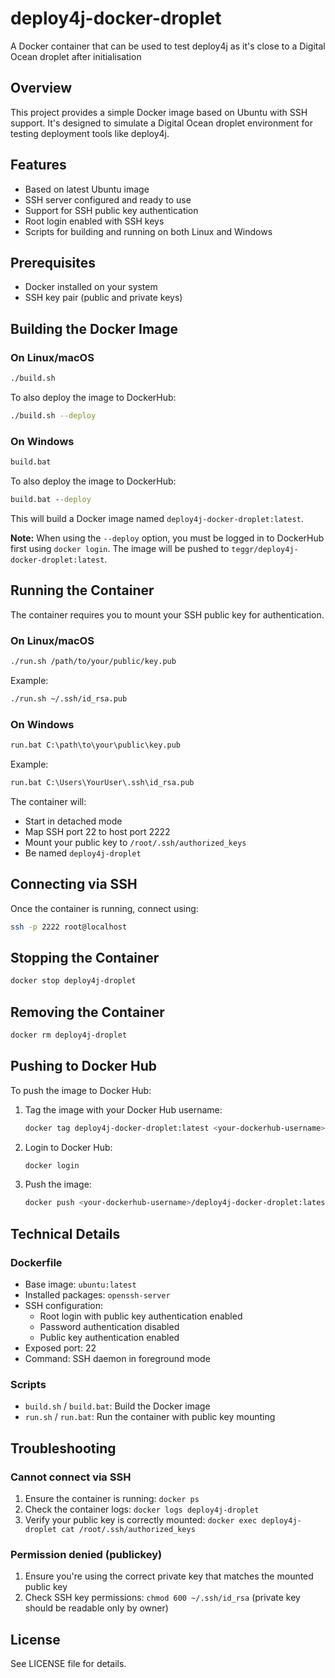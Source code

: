 # deploy4j-docker-droplet
A Docker container that can be used to test deploy4j as it's close to a Digital Ocean droplet after initialisation

## Overview

This project provides a simple Docker image based on Ubuntu with SSH support. It's designed to simulate a Digital Ocean droplet environment for testing deployment tools like deploy4j.

## Features

- Based on latest Ubuntu image
- SSH server configured and ready to use
- Support for SSH public key authentication
- Root login enabled with SSH keys
- Scripts for building and running on both Linux and Windows

## Prerequisites

- Docker installed on your system
- SSH key pair (public and private keys)

## Building the Docker Image

### On Linux/macOS

```bash
./build.sh
```

To also deploy the image to DockerHub:
```bash
./build.sh --deploy
```

### On Windows

```cmd
build.bat
```

To also deploy the image to DockerHub:
```cmd
build.bat --deploy
```

This will build a Docker image named `deploy4j-docker-droplet:latest`.

**Note:** When using the `--deploy` option, you must be logged in to DockerHub first using `docker login`. The image will be pushed to `teggr/deploy4j-docker-droplet:latest`.

## Running the Container

The container requires you to mount your SSH public key for authentication.

### On Linux/macOS

```bash
./run.sh /path/to/your/public/key.pub
```

Example:
```bash
./run.sh ~/.ssh/id_rsa.pub
```

### On Windows

```cmd
run.bat C:\path\to\your\public\key.pub
```

Example:
```cmd
run.bat C:\Users\YourUser\.ssh\id_rsa.pub
```

The container will:
- Start in detached mode
- Map SSH port 22 to host port 2222
- Mount your public key to `/root/.ssh/authorized_keys`
- Be named `deploy4j-droplet`

## Connecting via SSH

Once the container is running, connect using:

```bash
ssh -p 2222 root@localhost
```

## Stopping the Container

```bash
docker stop deploy4j-droplet
```

## Removing the Container

```bash
docker rm deploy4j-droplet
```

## Pushing to Docker Hub

To push the image to Docker Hub:

1. Tag the image with your Docker Hub username:
   ```bash
   docker tag deploy4j-docker-droplet:latest <your-dockerhub-username>/deploy4j-docker-droplet:latest
   ```

2. Login to Docker Hub:
   ```bash
   docker login
   ```

3. Push the image:
   ```bash
   docker push <your-dockerhub-username>/deploy4j-docker-droplet:latest
   ```

## Technical Details

### Dockerfile

- Base image: `ubuntu:latest`
- Installed packages: `openssh-server`
- SSH configuration:
  - Root login with public key authentication enabled
  - Password authentication disabled
  - Public key authentication enabled
- Exposed port: 22
- Command: SSH daemon in foreground mode

### Scripts

- `build.sh` / `build.bat`: Build the Docker image
- `run.sh` / `run.bat`: Run the container with public key mounting

## Troubleshooting

### Cannot connect via SSH

1. Ensure the container is running: `docker ps`
2. Check the container logs: `docker logs deploy4j-droplet`
3. Verify your public key is correctly mounted: `docker exec deploy4j-droplet cat /root/.ssh/authorized_keys`

### Permission denied (publickey)

1. Ensure you're using the correct private key that matches the mounted public key
2. Check SSH key permissions: `chmod 600 ~/.ssh/id_rsa` (private key should be readable only by owner)

## License

See LICENSE file for details.
